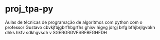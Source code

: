 # proj_tpa-py
Aulas de técnicas de programação de algoritmos com python com o professor Gustavo
cbvkjfbjgbrfhbgrfhs ghisv higvg jdrgj brfg bfhjbrjlgvbkh dhks hkfv sdkhgvsdh v SGERGRGVFSBFBFGHFDH
